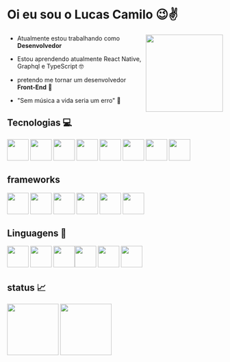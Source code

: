 # Oi eu sou o Lucas Camilo :wink::v:

<img  align="right" height="180em" src="https://steamuserimages-a.akamaihd.net/ugc/937216170903258518/37C240DB8EFFE222071E9E30FE86359DAE6403E7/?imw=1200&impolicy=Letterbox"/>



- Atualmente estou trabalhando como  __Desenvolvedor__  

- Estou aprendendo atualmente React Native, Graphql e TypeScript :nerd_face:

- pretendo me tornar um desenvolvedor __Front-End__ :pray:

- "Sem música a vida seria um erro" :musical_note:

## Tecnologias :computer:

<img height="50em" src="https://cdn.jsdelivr.net/gh/devicons/devicon/icons/androidstudio/androidstudio-original.svg" /> <img 
height="50em" src="https://cdn.jsdelivr.net/gh/devicons/devicon/icons/vscode/vscode-original.svg" /> <img 
height="50em" src="https://cdn.jsdelivr.net/gh/devicons/devicon@latest/icons/visualstudio/visualstudio-original.svg" /> <img
height="50em" src="https://cdn.iconscout.com/icon/free/png-128/postman-3521648-2945092.png"/> <img
height="50em" src="https://cdn.jsdelivr.net/gh/devicons/devicon/icons/figma/figma-original.svg" /> <img
height="50em" src="https://cdn.jsdelivr.net/gh/devicons/devicon/icons/git/git-original.svg" /> <img
height="50em" src="https://dashboard.snapcraft.io/site_media/appmedia/2020/04/mysql-workbench.png"> <img 
height="50em" src="https://cdn.jsdelivr.net/gh/devicons/devicon@latest/icons/postgresql/postgresql-original.svg" />
          
## frameworks
<img height="50em" src="https://cdn.jsdelivr.net/gh/devicons/devicon@latest/icons/nestjs/nestjs-original.svg" /> <img 
height="50em" src="https://cdn.jsdelivr.net/gh/devicons/devicon/icons/react/react-original.svg" /> <img 
height="50em" src="https://cdn.jsdelivr.net/gh/devicons/devicon@latest/icons/nextjs/nextjs-original.svg" /> <img 
height="50em" src="https://cdn.worldvectorlogo.com/logos/strapi-2.svg" /> <img
height="50em" src="https://www.npmjs.com/npm-avatar/eyJhbGciOiJIUzI1NiIsInR5cCI6IkpXVCJ9.eyJhdmF0YXJVUkwiOiJodHRwczovL3MuZ3JhdmF0YXIuY29tL2F2YXRhci8wOWE1NmNkNDlhNmM2YjM3OWIyN2NkMjg5YjY2ZjcwZT9zaXplPTQ5NiZkZWZhdWx0PXJldHJvIn0.1i4jj7oadh4oLHLtecCEni5COJru5iw1jJFSiNbA6HU" /> <img
height="50em" src="https://cdn.jsdelivr.net/gh/devicons/devicon/icons/nodejs/nodejs-original.svg" />
          
          
## Linguagens :pencil:
<img height="50em" src="https://cdn.jsdelivr.net/gh/devicons/devicon/icons/css3/css3-original.svg" /> <img
height="50em" src="https://cdn.jsdelivr.net/gh/devicons/devicon/icons/html5/html5-original.svg" /> 
<img height="50em" src="https://cdn.jsdelivr.net/gh/devicons/devicon/icons/typescript/typescript-plain.svg" /><img 
height="50em" src="https://cdn.jsdelivr.net/gh/devicons/devicon/icons/javascript/javascript-plain.svg"/> <img 
height="50em" src="https://cdn.jsdelivr.net/gh/devicons/devicon/icons/kotlin/kotlin-original.svg" /> <img                                                   
height="50em" src="https://cdn.jsdelivr.net/gh/devicons/devicon/icons/mysql/mysql-original.svg" />
          
          
         

## status :chart_with_upwards_trend:
<div aling="center">

<img height="120em" src="https://github-readme-stats.vercel.app/api?username=luscamilo&show_icons=true&theme=dark&include_all_commits=true&count_private=true"/>
<img height="120em"src="https://github-readme-stats.vercel.app/api/top-langs/?username=luscamilo&layout=compact&langs_count=7&theme=dark"/>


</div>
